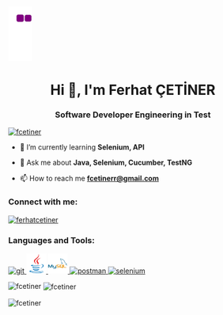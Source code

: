 ![snake gif](https://github.com/FCetiner/FCetiner/blob/output/github-contribution-grid-snake.gif)

<h1 align="center">Hi 👋, I'm Ferhat ÇETİNER</h1>
<h3 align="center">Software Developer Engineering in Test</h3>

<p align="left"> <a href="https://github.com/ryo-ma/github-profile-trophy"><img src="https://github-profile-trophy.vercel.app/?username=fcetiner" alt="fcetiner" /></a> </p>

- 🌱 I’m currently learning **Selenium, API**

- 💬 Ask me about **Java, Selenium, Cucumber, TestNG**

- 📫 How to reach me **fcetinerr@gmail.com**

<h3 align="left">Connect with me:</h3>
<p align="left">
<a href="https://linkedin.com/in/ferhatcetiner" target="blank"><img align="center" src="https://raw.githubusercontent.com/rahuldkjain/github-profile-readme-generator/master/src/images/icons/Social/linked-in-alt.svg" alt="ferhatcetiner" height="30" width="40" /></a>
</p>

<h3 align="left">Languages and Tools:</h3>
<p align="left"> <a href="https://git-scm.com/" target="_blank" rel="noreferrer"> <img src="https://www.vectorlogo.zone/logos/git-scm/git-scm-icon.svg" alt="git" width="40" height="40"/> </a> <a href="https://www.java.com" target="_blank" rel="noreferrer"> <img src="https://raw.githubusercontent.com/devicons/devicon/master/icons/java/java-original.svg" alt="java" width="40" height="40"/> </a> <a href="https://www.mysql.com/" target="_blank" rel="noreferrer"> <img src="https://raw.githubusercontent.com/devicons/devicon/master/icons/mysql/mysql-original-wordmark.svg" alt="mysql" width="40" height="40"/> </a> <a href="https://postman.com" target="_blank" rel="noreferrer"> <img src="https://www.vectorlogo.zone/logos/getpostman/getpostman-icon.svg" alt="postman" width="40" height="40"/> </a> <a href="https://www.selenium.dev" target="_blank" rel="noreferrer"> <img src="https://raw.githubusercontent.com/detain/svg-logos/780f25886640cef088af994181646db2f6b1a3f8/svg/selenium-logo.svg" alt="selenium" width="40" height="40"/> </a> </p>

<p><img align="left" src="https://github-readme-stats.vercel.app/api/top-langs?username=fcetiner&show_icons=true&locale=en&layout=compact" alt="fcetiner" /></p>

<p>&nbsp;<img align="center" src="https://github-readme-stats.vercel.app/api?username=fcetiner&show_icons=true&locale=en" alt="fcetiner" /></p>

<p><img align="center" src="https://github-readme-streak-stats.herokuapp.com/?user=fcetiner&" alt="fcetiner" /></p>













